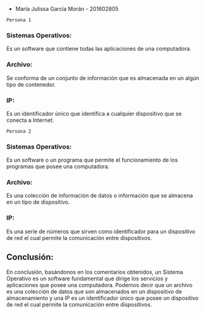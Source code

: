 * María Julissa García Morán - 201602805

 ```Persona 1 ```
### Sistemas Operativos:
Es un software que contiene todas las aplicaciones de una computadora.

### Archivo:
Se conforma de un conjunto de información que es almacenada en un algún tipo de contenedor.

### IP:
Es un identificador único que identifica a cualquier dispositivo que se conecta a Internet.


 ```Persona 2 ```
### Sistemas Operativos:
Es un software o un programa que permite el funcionamiento de los programas que posee una computadora.

### Archivo:
Es una colección de información de datos o información que se almacena en un tipo de dispositivo.

### IP:
Es una serie de números que sirven como identificador para un dispositivo de red el cual permite la comunicación entre dispositivos.

## Conclusión:
En conclusión, basándonos en los comentarios obtenidos, un Sistema Operativo es un software fundamental que dirige los servicios y aplicaciones que posee una computadora. Podemos decir que un archivo es una colección de datos que son almacenados en un dispositivo de almacenamiento y una IP es un identificador único que posee un dispositivo de red el cual permite la comunicación entre dispositivos.
